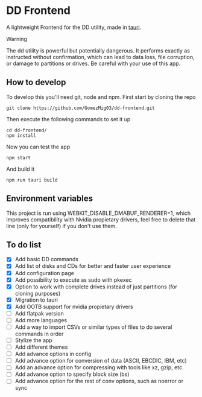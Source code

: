 # DD Frontend
A lightweight Frontend for the DD utility, made in [tauri](https://tauri.app/).

> [!WARNING]  
> The dd utility is powerful but potentially dangerous. It performs exactly as instructed without confirmation, which can lead to data loss, file corruption, or damage to partitions or drives. Be careful with your use of this app.

## How to develop
To develop this you'll need git, node and npm.
First start by cloning the repo
```
git clone https://github.com/GomezMig03/dd-frontend.git
```

Then execute the following commands to set it up
```
cd dd-frontend/
npm install
```

Now you can test the app
```
npm start
```

And build it
```
npm run tauri build
```

## Environment variables
This project is run using WEBKIT_DISABLE_DMABUF_RENDERER=1, which improves compatibility with Nvidia propietary drivers, feel free to delete that line (only for yourself) if you don't use them.

## To do list
- [x] Add basic DD commands
- [x] Add list of disks and CDs for better and faster user experience
- [x] Add configuration page
- [x] Add possibility to execute as sudo with pkexec
- [x] Option to work with complete drives instead of just partitions (for cloning purposes)
- [x] Migration to tauri
- [x] Add OOTB support for nvidia propietary drivers
- [ ] Add flatpak version
- [ ] Add more languages
- [ ] Add a way to import CSVs or similar types of files to do several commands in order
- [ ] Stylize the app
- [ ] Add different themes
- [ ] Add advance options in config
- [ ] Add advance option for conversion of data (ASCII, EBCDIC, IBM, etc)
- [ ] Add an advance option for compressing with tools like xz, gzip, etc.
- [ ] Add advance option to specify block size (bs)
- [ ] Add advance option for the rest of conv options, such as noerror or sync
